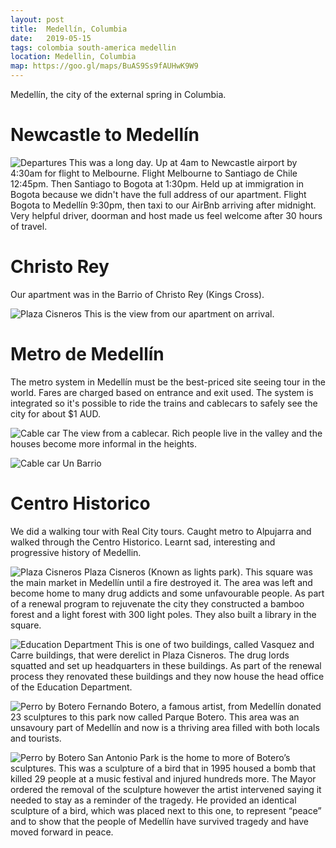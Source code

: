 ```yaml
---
layout: post
title:  Medellín, Columbia
date:   2019-05-15
tags: colombia south-america medellin
location: Medellin, Columbia
map: https://goo.gl/maps/BuAS9Ss9fAUHwK9W9
---
```


Medellín, the city of the external spring in Columbia.

Newcastle to Medellín
====================

![Departures](/photos/medellin/departures.jpg)
This was a long day.
Up at 4am to Newcastle airport by 4:30am for flight to Melbourne.
Flight Melbourne to Santiago de Chile 12:45pm.
Then Santiago to Bogota at 1:30pm.
Held up at immigration in Bogota because we didn't have the full address of our apartment.
Flight Bogota to Medellín 9:30pm, then taxi to our AirBnb arriving after midnight.
Very helpful driver, doorman and host made us feel welcome after 30 hours of travel.

Christo Rey
===========
Our apartment was in the Barrio of Christo Rey (Kings Cross).

![Plaza Cisneros](/photos/medellin/apartment-view.jpg)
This is the view from our apartment on arrival.

Metro de Medellín
=================
The metro system in Medellín must be the best-priced site seeing tour in the world.
Fares are charged based on entrance and exit used.
The system is integrated so it's possible to ride the trains and
cablecars to safely see the city for about $1 AUD.

![Cable car](/photos/medellin/cablecar.jpg)
The view from a cablecar.
Rich people live in the valley and the houses become more informal in the heights.

![Cable car ](/photos/medellin/cablecar2.jpg)
Un Barrio

Centro Historico
================
We did a walking tour with Real City tours.
Caught metro to Alpujarra and walked through the Centro Historico.
Learnt sad, interesting and progressive history of Medellin.

![Plaza Cisneros](/photos/medellin/plaza-cisneros.jpg)
Plaza Cisneros (Known as lights park). This square was the main market in Medellín until a fire destroyed it. The area was left and become home to many drug addicts and some unfavourable people. As part of a renewal program to rejuvenate the city they constructed a bamboo forest and a light forest with 300 light poles. They also built a library in the square.

![Education Department](/photos/medellin/education-department.jpg)
This is one of two buildings, called Vasquez and Carre buildings, that were derelict in Plaza Cisneros. The drug lords squatted and set up headquarters in these buildings. As part of the renewal process they renovated these buildings and they now house the head office of the Education Department.

![Perro by Botero](/photos/medellin/botero-perro.jpg)
Fernando Botero, a famous artist, from Medellín donated 23 sculptures to this park now called Parque Botero. This area was an unsavoury part of Medellín and now is a thriving area filled with both locals and tourists.

![Perro by Botero](/photos/medellin/san-antonio-park.jpg)
San Antonio Park is the home to more of Botero’s sculptures. This was a sculpture of a bird that in 1995 housed a bomb that killed 29 people at a music festival and injured hundreds more. The Mayor ordered the removal of the sculpture however the artist intervened saying it needed to stay as a reminder of the tragedy. He provided an identical sculpture of a bird, which was placed next to this one, to represent “peace” and to show that the people of Medellín have survived tragedy and have moved forward in peace.
